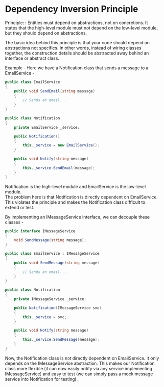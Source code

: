 # Dependency Inversion Principle

Principle:
: Entities must depend on abstractions, not on concretions. It states that the high-level module
must not depend on the low-level module, but they should depend on abstractions.

The basic idea behind this principle is that your code should depend on abstractions not specifics.
In other words, instead of wiring classes together, the construction details should be abstracted away 
behind an interface or abstract class.

Example -
Here we have a Notification class that sends a message to a EmailService -

```C#
public class EmailService
{
    public void SendEmail(string message)
    {
        // Sends an email...
    }
}

public class Notification
{
    private EmailService _service;

    public Notification()
    {
        this._service = new EmailService();
    }

    public void Notify(string message)
    {
        this._service.SendEmail(message);
    }
}
```

Notification is the high-level module and EmailService is the low-level module.  
The problem here is that Notification is directly dependent on EmailService. This violates the principle
and makes the Notification class difficult to extend or test.

By implementing an IMessageService interface, we can decouple these classes -

```C#
public interface IMessageService
{
    void SendMessage(string message);
}

public class EmailService : IMessageService
{
    public void SendMessage(string message)
    {
        // Sends an email...
    }
}

public class Notification
{
    private IMessageService _service;

    public Notification(IMessageService svc)
    {
        this._service = svc;
    }

    public void Notify(string message)
    {
        this._service.SendMessage(message);
    }
}
```

Now, the Notification class is not directly dependent on EmailService. It only depends on the IMessageService
abstraction. This makes our Notification class more flexible (it can now easily notify via any service
implementing IMessageService) and easy to test (we can simply pass a mock message service into Notification
for testing).